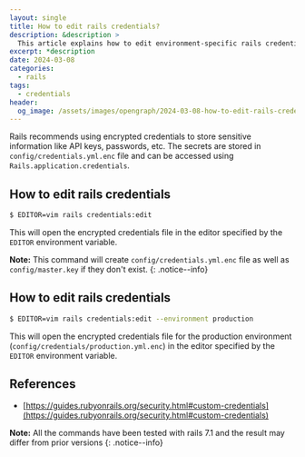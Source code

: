 ```yaml
---
layout: single
title: How to edit rails credentials?
description: &description >
  This article explains how to edit environment-specific rails credentials.
excerpt: *description
date: 2024-03-08
categories:
  - rails
tags:
  - credentials
header:
  og_image: /assets/images/opengraph/2024-03-08-how-to-edit-rails-credentials.png
---
```


Rails recommends using encrypted credentials to store sensitive information like API keys, passwords, etc.
The secrets are stored in `config/credentials.yml.enc` file and can be accessed using `Rails.application.credentials`.

## How to edit rails credentials

```bash
$ EDITOR=vim rails credentials:edit
```

This will open the encrypted credentials file in the editor specified by the `EDITOR` environment variable.

**Note:** This command will create `config/credentials.yml.enc` file as well as `config/master.key` if they don't exist.
{: .notice--info}

## How to edit rails credentials

```bash
$ EDITOR=vim rails credentials:edit --environment production
```

This will open the encrypted credentials file for the production environment (`config/credentials/production.yml.enc`) in the editor specified by the `EDITOR` environment variable.

## References

- [https://guides.rubyonrails.org/security.html#custom-credentials](https://guides.rubyonrails.org/security.html#custom-credentials)

**Note:** All the commands have been tested with rails 7.1 and the result may differ from prior versions
{: .notice--info}
